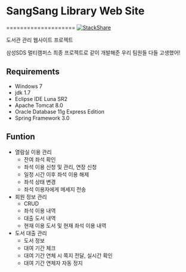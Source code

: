 # SangSang Library Web Site
====================
[![StackShare](https://img.shields.io/badge/tech-stack-0690fa.svg?style=flat)](https://stackshare.io/JihunDev/sslibrary-web-site)

도서관 관리 웹사이트 프로젝트

삼성SDS 멀티캠퍼스 최종 프로젝트로 같이 개발해준 우리 팀원들 다들 고생했어!


## Requirements

* Windows 7
* jdk 1.7
* Eclipse IDE Luna SR2
* Apache Tomcat 8.0
* Oracle Database 11g Express Edition
* Spring Framework 3.0

## Funtion

* 열람실 이용 관리
	- 잔여 좌석 확인
	- 좌석 이용 신청 및 관리, 연장 신청
	- 일정 시간 이후 좌석 이용 해제
	- 좌석 상태 변경
	- 좌석 이용자에게 메세지 전송
* 회원 정보 관리
	- CRUD
	- 좌석 이용 내역
	- 대출 도서 내역
	- 현재 이용 도서 및 현재 좌석 이용 내역
* 도서 대출 관리
	- 도서 정보 
	- 대여 기간 체크
	- 대여 기간 연체 시 쪽지 전달, 실시간 확인
	- 대여 기간 연체자 자동 정지



